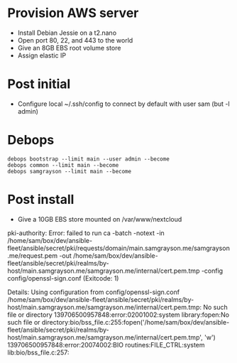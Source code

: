 # Provision AWS server

- Install Debian Jessie on a t2.nano
- Open port 80, 22, and 443 to the world
- Give an 8GB EBS root volume store
- Assign elastic IP

# Post initial

- Configure local ~/.ssh/config to connect by default with user sam (but -l admin)

# Debops

    debops bootstrap --limit main --user admin --become
    debops common --limit main --become
    debops samgrayson --limit main --become

# Post install
- Give a 10GB EBS store mounted on /var/www/nextcloud

pki-authority: Error: failed to run ca -batch -notext -in /home/sam/box/dev/ansible-fleet/ansible/secret/pki/requests/domain/main.samgrayson.me/samgrayson.me/request.pem -out /home/sam/box/dev/ansible-fleet/ansible/secret/pki/realms/by-host/main.samgrayson.me/samgrayson.me/internal/cert.pem.tmp -config config/openssl-sign.conf (Exitcode: 1)

Details:
Using configuration from config/openssl-sign.conf
/home/sam/box/dev/ansible-fleet/ansible/secret/pki/realms/by-host/main.samgrayson.me/samgrayson.me/internal/cert.pem.tmp: No such file or directory
139706500957848:error:02001002:system library:fopen:No such file or directory:bio/bss_file.c:255:fopen('/home/sam/box/dev/ansible-fleet/ansible/secret/pki/realms/by-host/main.samgrayson.me/samgrayson.me/internal/cert.pem.tmp', 'w')
139706500957848:error:20074002:BIO routines:FILE_CTRL:system lib:bio/bss_file.c:257:
